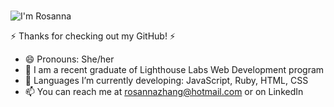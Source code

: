 ### 

![I'm Rosanna](https://user-images.githubusercontent.com/112519302/207702625-66434ae4-fe02-49e7-a409-ad9022235b87.png)


 ⚡ Thanks for checking out my GitHub! ⚡ 

- 😄 Pronouns: She/her
- 💬 I am a recent graduate of Lighthouse Labs Web Development program
- 🌱 Languages I’m currently developing: JavaScript, Ruby, HTML, CSS
- 📫 You can reach me at rosannazhang@hotmail.com or on LinkedIn
